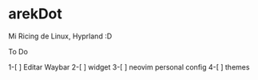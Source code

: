# arekDot

Mi Ricing de Linux, Hyprland :D

To Do

1-[ ] Editar Waybar
2-[ ] widget
3-[ ] neovim personal config
4-[ ] themes
